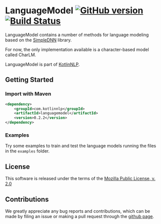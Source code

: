 # LanguageModel [![GitHub version](https://badge.fury.io/gh/KotlinNLP%2FLanguageModel.svg)](https://badge.fury.io/gh/KotlinNLP%2FLanguageModel) [![Build Status](https://travis-ci.org/KotlinNLP/LanguageModel.svg?branch=master)](https://travis-ci.org/KotlinNLP/LanguageModel)

LanguageModel contains a number of methods for language modeling based on the [SimpleDNN](https://github.com/kotlinnlp/SimpleDNN "SimpleDNN on GitHub") library.
 
For now, the only implementation available is a character-based model called CharLM.

LanguageModel is part of [KotlinNLP](http://kotlinnlp.com/ "KotlinNLP").


## Getting Started

### Import with Maven

```xml
<dependency>
    <groupId>com.kotlinnlp</groupId>
    <artifactId>languagemodel</artifactId>
    <version>0.2.2</version>
</dependency>
```

### Examples

Try some examples to train and test the language models running the files in the `examples` folder.


## License

This software is released under the terms of the 
[Mozilla Public License, v. 2.0](https://mozilla.org/MPL/2.0/ "Mozilla Public License, v. 2.0")


## Contributions

We greatly appreciate any bug reports and contributions, which can be made by filing an issue or making a pull 
request through the [github page](https://github.com/kotlinnlp/LanguageModel "LanguageModel on GitHub").

